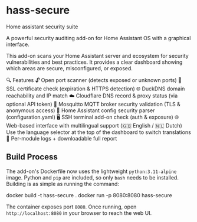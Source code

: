 # hass-secure
Home assistant security suite


A powerful security auditing add-on for Home Assistant OS with a graphical interface.

This add-on scans your Home Assistant server and ecosystem for security vulnerabilities and best practices. It provides a clear dashboard showing which areas are secure, misconfigured, or exposed.

🔍 Features
🔓 Open port scanner (detects exposed or unknown ports)
🔐 SSL certificate check (expiration & HTTPS detection)
🌐 DuckDNS domain reachability and IP match
☁️ Cloudflare DNS record & proxy status (via optional API token)
📡 Mosquitto MQTT broker security validation (TLS & anonymous access)
🧩 Home Assistant config security parser (configuration.yaml)
🖥️ SSH terminal add-on check (auth & exposure)
🌐 Web-based interface with multilingual support (🇬🇧 English / 🇳🇱 Dutch)
Use the language selector at the top of the dashboard to switch translations
📝 Per-module logs + downloadable full report

## Build Process

The add-on's Dockerfile now uses the lightweight `python:3.11-alpine` image.
Python and `pip` are included, so only `bash` needs to be installed. Building
is as simple as running the command:

docker build -t hass-secure .
docker run -p 8080:8080 hass-secure

The container exposes port `8080`. Once running, open
`http://localhost:8080` in your browser to reach the web UI.
